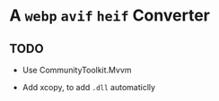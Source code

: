# A `webp` `avif` `heif` Converter

## TODO

- Use CommunityToolkit.Mvvm

- Add xcopy, to add `.dll` automaticlly